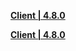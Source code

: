 **[Client | 4.8.0](https://d2wztyirwsuyyo.cloudfront.net/tmp/com.miHoYo.bh3global/pc/BH3_v4.8.0_5385f9600ea.7z)**

**[Client | 4.8.0](https://bigfile-os-mihayo.akamaized.net/com.miHoYo.bh3oversea/pc/BH3_v4.8.0_5385f9600ea.7z)**
